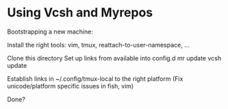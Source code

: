 # Using Vcsh and Myrepos


Bootstrapping a new machine:

Install the right tools:
  vim, tmux, reattach-to-user-namespace, ...

Clone this directory
Set up links from available into config.d
mr update
vcsh update

Establish links in ~/.config/tmux-local to the right platform
(Fix unicode/platform specific issues in fish, vim)

Done?